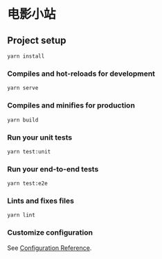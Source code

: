 # 电影小站

## Project setup

```shell
yarn install
```

### Compiles and hot-reloads for development

```shell
yarn serve
```

### Compiles and minifies for production

```shell
yarn build
```

### Run your unit tests

```shell
yarn test:unit
```

### Run your end-to-end tests

```shell
yarn test:e2e
```

### Lints and fixes files

```shell
yarn lint
```

### Customize configuration

See [Configuration Reference](https://cli.vuejs.org/config/).
